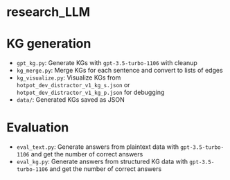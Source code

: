 # research_LLM

# KG generation
- `gpt_kg.py`: Generate KGs with `gpt-3.5-turbo-1106` with cleanup
- `kg_merge.py`: Merge KGs for each sentence and convert to lists of edges
- `kg_visualize.py`: Visualize KGs from `hotpot_dev_distractor_v1_kg_s.json` or `hotpot_dev_distractor_v1_kg_p.json` for debugging
- `data/`: Generated KGs saved as JSON

# Evaluation
- `eval_text.py`: Generate answers from plaintext data with `gpt-3.5-turbo-1106` and get the number of correct answers
- `eval_kg.py`: Generate answers from structured KG data with `gpt-3.5-turbo-1106` and get the number of correct answers

